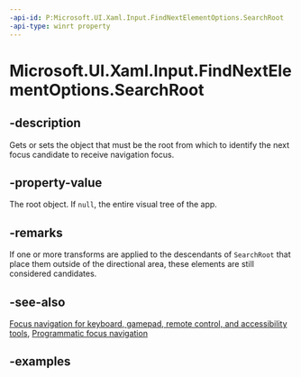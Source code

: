 ```yaml
---
-api-id: P:Microsoft.UI.Xaml.Input.FindNextElementOptions.SearchRoot
-api-type: winrt property
---
```


<!-- Property syntax.
public DependencyObject SearchRoot { get;  set; }
-->

# Microsoft.UI.Xaml.Input.FindNextElementOptions.SearchRoot

## -description
Gets or sets the object that must be the root from which to identify the next focus candidate to receive navigation focus.

## -property-value
The root object. If `null`, the entire visual tree of the app.

## -remarks

If one or more transforms are applied to the descendants of `SearchRoot` that place them outside of the directional area, these elements are still considered candidates.

## -see-also
[Focus navigation for keyboard, gamepad, remote control, and accessibility tools](/windows/apps/design/input/focus-navigation), [Programmatic focus navigation](/windows/apps/design/input/focus-navigation-programmatic)


## -examples

